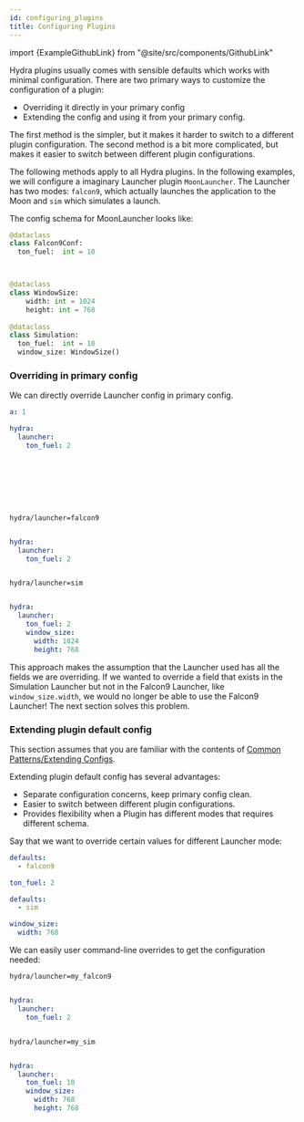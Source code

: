 ```yaml
---
id: configuring_plugins
title: Configuring Plugins
---
```


import {ExampleGithubLink} from "@site/src/components/GithubLink"

Hydra plugins usually comes with sensible defaults which works with minimal configuration.
There are two primary ways to customize the configuration of a plugin:
- Overriding it directly in your primary config
- Extending the config and using it from your primary config.
	
The first method is the simpler, but it makes it harder to switch to a different plugin configuration.
The second method is a bit more complicated, but makes it easier to switch between different plugin configurations.


The following methods apply to all Hydra plugins. In the following examples, we will configure a imaginary Launcher plugin
`MoonLauncher`. The Launcher has two modes: `falcon9`, which actually launches the application to the Moon and 
`sim` which simulates a launch.

The config schema for MoonLauncher looks like:



<div className="row">
<div className="col col--6">

```python
@dataclass
class Falcon9Conf:
  ton_fuel:  int = 10




```
</div>
<div className="col  col--6">

```python
@dataclass
class WindowSize:
    width: int = 1024
    height: int = 768
	
@dataclass
class Simulation:
  ton_fuel:  int = 10
  window_size: WindowSize()

```
</div>
</div>



### Overriding in primary config
We can directly override Launcher config in primary config.

<div className="row">
<div className="col col--4">

```yaml title="config.yaml" 
a: 1

hydra:
  launcher:
    ton_fuel: 2









```
</div>
<div className="col col--4">

```commandline title="command-line override" 
hydra/launcher=falcon9


```
```yaml title="resulting launcher config"  {3}
hydra:
  launcher:
    ton_fuel: 2



```
</div>
<div className="col col--4">

```commandline title="command-line override" 
hydra/launcher=sim


```
```yaml title="resulting launcher config"  {3}
hydra:
  launcher:
    ton_fuel: 2
    window_size:
      width: 1024
      height: 768
```
</div>
</div>


This approach makes the assumption that the Launcher used has all the fields we are overriding.
If we wanted to override a field that exists in the Simulation Launcher but not in the Falcon9 Launcher, 
like `window_size.width`, we would no longer be able to use the Falcon9 Launcher! The next section solves this problem.

### Extending plugin default config

This section assumes that you are familiar with the contents of [Common Patterns/Extending Configs](patterns/extending_configs.md).

Extending plugin default config has several advantages:
- Separate configuration concerns, keep primary config clean.
- Easier to switch between different plugin configurations.
- Provides flexibility when a Plugin has different modes
that requires different schema.


Say that we want to override certain values for different Launcher mode:

<div className="row">
<div className="col col--6">

```yaml title="hydra/launcher/my_falcon9.yaml" {4}
defaults:
  - falcon9

ton_fuel: 2


```
</div>
<div className="col col--6">

```yaml title="hydra/sweeper/my_sim.yaml" {5}
defaults:
  - sim

window_size:
  width: 768

```
</div>
</div>

We can easily user command-line overrides to get the configuration needed:
<div className="row">

<div className="col col--6">

```commandline title="command-line override" 
hydra/launcher=my_falcon9


```
```yaml title="resulting launcher config"  {3}
hydra:
  launcher:
    ton_fuel: 2



```
</div>
<div className="col col--6">

```commandline title="command-line override" 
hydra/launcher=my_sim


```
```yaml title="resulting launcher config"  {5}
hydra:
  launcher:
    ton_fuel: 10
    window_size:
      width: 768
      height: 768
```
</div>
</div>
